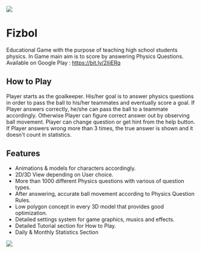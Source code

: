 ![](http://www.sebahattinonurozler.com/wp-content/uploads/2019/03/fizbol.gif)
# Fizbol
Educational Game with the purpose of teaching high school students physics. In Game main aim is to score by answering Physics Questions.
Available on Google Play : https://bit.ly/2IiiERq

## How to Play
Player starts as the goalkeeper. His/her goal is to answer physics questions in order to pass the ball to his/her teammates and eventually score a goal. If Player answers correctly, he/she can pass the ball to a teammate accordingly. Otherwise Player can figure correct answer out by observing ball movement. Player can change question or get hint from the help button. If Player answers wrong more than 3 times, the true answer is shown and it doesn't count in statistics.

## Features
* Animations & models for characters accordingly.
* 2D/3D View depending on User choice.
* More than 1000 different Physics questions with various of question types.
* After answering, accurate ball movement according to Physics Question Rules.
* Low polygon concept in every 3D model that provides good optimization.
* Detailed settings system for game graphics, musics and effects.
* Detailed Tutorial section for How to Play.
* Daily & Monthly Statistics Section

![](http://www.sebahattinonurozler.com/wp-content/uploads/2019/03/fizizii.gif)
